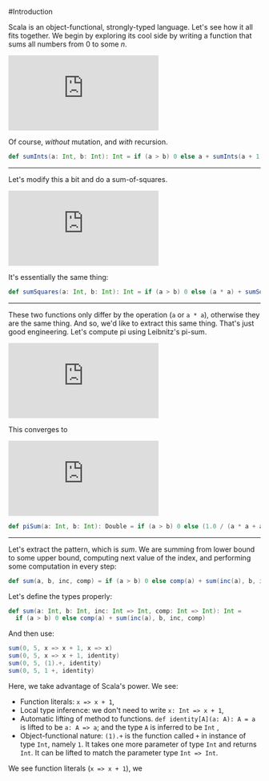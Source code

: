 #Introduction

Scala is an object-functional, strongly-typed language. Let's see how it all fits together. We begin by exploring its cool side by writing a function that sums all numbers from 0 to some _n_.

![Sum(a, b)(i)](http://latex.codecogs.com/gif.latex?%5Csum_%7Bi%3Da%7D%5Eb%2520i)

Of course, _without_ mutation, and _with_ recursion.


```scala
def sumInts(a: Int, b: Int): Int = if (a > b) 0 else a + sumInts(a + 1, b)
```

---

Let's modify this a bit and do a sum-of-squares.

![Sum(a, b)(i ^ 2)](http://latex.codecogs.com/gif.latex?%5Csum_%7Bi%3Da%7D%5Eb%2520i%5E2)

It's essentially the same thing:

```scala
def sumSquares(a: Int, b: Int): Int = if (a > b) 0 else (a * a) + sumSquares(a + 1, b)
```

---

These two functions only differ by the operation (``a`` or ``a * a``), otherwise they are the same thing. And so, we'd like to extract this same thing. That's just good engineering. Let's compute pi using Leibnitz's pi-sum.

![Sum(a by 4, b)(1/(i*(i+2))](http://latex.codecogs.com/gif.latex?%5Csum_%7Bi%3Da%5C%20by%5C%204%7D%7D%5Eb%20%5Cfrac%7B1%7D%7Bi%5E2%2B2i%7D)

This converges to

![pi / 8](http://latex.codecogs.com/gif.latex?%5Cfrac%7B%5Cpi%7D%7B8%7D)

```scala
def piSum(a: Int, b: Int): Double = if (a > b) 0 else (1.0 / (a * a + a * 2)) + piSum(a + 4, b)
```

---

Let's extract the pattern, which is _sum_. We are summing from lower bound to some upper bound, computing next value of the index, and performing some computation in every step:

```scala
def sum(a, b, inc, comp) = if (a > b) 0 else comp(a) + sum(inc(a), b, inc, comp)
```

Let's define the types properly:

```scala
def sum(a: Int, b: Int, inc: Int => Int, comp: Int => Int): Int =
  if (a > b) 0 else comp(a) + sum(inc(a), b, inc, comp)
```

And then use:

```scala
sum(0, 5, x => x + 1, x => x)
sum(0, 5, x => x + 1, identity)
sum(0, 5, (1).+, identity)
sum(0, 5, 1 +, identity)
```

Here, we take advantage of Scala's power. We see:

* Function literals: ``x => x + 1``,
* Local type inference: we don't need to write ``x: Int => x + 1``,
* Automatic lifting of method to functions. ``def identity[A](a: A): A = a`` is lifted to be ``a: A => a``; and the type ``A`` is inferred to be ``Int`` ,
* Object-functional nature: ``(1).+`` is the function called ``+`` in instance of type ``Int``, namely ``1``. It takes one more parameter of type ``Int`` and returns ``Int``. It can be lifted to match the parameter type ``Int => Int``.



 We see function literals (``x => x + 1``), we 